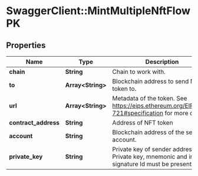 # SwaggerClient::MintMultipleNftFlowPK

## Properties
Name | Type | Description | Notes
------------ | ------------- | ------------- | -------------
**chain** | **String** | Chain to work with. | 
**to** | **Array&lt;String&gt;** | Blockchain address to send NFT token to. | 
**url** | **Array&lt;String&gt;** | Metadata of the token. See https://eips.ethereum.org/EIPS/eip-721#specification for more details. | 
**contract_address** | **String** | Address of NFT token | 
**account** | **String** | Blockchain address of the sender account. | 
**private_key** | **String** | Private key of sender address. Private key, mnemonic and index or signature Id must be present. | 

